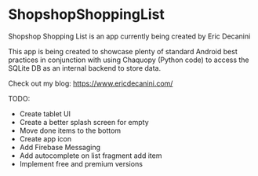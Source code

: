 # ShopshopShoppingList

Shopshop Shopping List is an app currently being created by Eric Decanini

This app is being created to showcase plenty of standard Android best practices in conjunction with using Chaquopy (Python code) to access the SQLite DB as an internal backend to store data.

Check out my blog:
https://www.ericdecanini.com/

TODO:
- Create tablet UI
- Create a better splash screen for empty
- Move done items to the bottom
- Create app icon
- Add Firebase Messaging
- Add autocomplete on list fragment add item
- Implement free and premium versions
